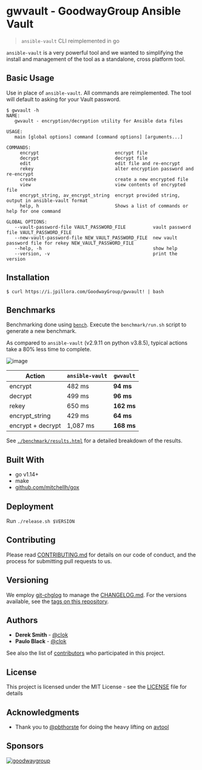 # gwvault - GoodwayGroup Ansible Vault

> `ansible-vault` CLI reimplemented in go

`ansible-vault` is a very powerful tool and we wanted to simplifying the install and management of the tool as a standalone, cross platform tool.

## Basic Usage

Use in place of `ansible-vault`. All commands are reimplemented. The tool will default to asking for your Vault password.

```
$ gwvault -h
NAME:
   gwvault - encryption/decryption utility for Ansible data files

USAGE:
   main [global options] command [command options] [arguments...]

COMMANDS:
     encrypt                            encrypt file
     decrypt                            decrypt file
     edit                               edit file and re-encrypt
     rekey                              alter encryption password and re-encrypt
     create                             create a new encrypted file
     view                               view contents of encrypted file
     encrypt_string, av_encrypt_string  encrypt provided string, output in ansible-vault format
     help, h                            Shows a list of commands or help for one command

GLOBAL OPTIONS:
   --vault-password-file VAULT_PASSWORD_FILE          vault password file VAULT_PASSWORD_FILE
   --new-vault-password-file NEW_VAULT_PASSWORD_FILE  new vault password file for rekey NEW_VAULT_PASSWORD_FILE
   --help, -h                                         show help
   --version, -v                                      print the version
```

## Installation

```
$ curl https://i.jpillora.com/GoodwayGroup/gwvault! | bash
```

## Benchmarks

Benchmarking done using [`bench`](https://github.com/Gabriel439/bench). Execute the `benchmark/run.sh` script to generate a new benchmark.

As compared to `ansible-vault` (v2.9.11 on python v3.8.5), typical actions take a 80% less time to complete.

![image](https://user-images.githubusercontent.com/1429775/89319494-cb4b0400-d645-11ea-9f6a-592900130125.png)

|Action|`ansible-vault`|`gwvault`|
|------|---------------|---------|
| encrypt | 482 ms | **94 ms** |
| decrypt | 499 ms | **96 ms** |
| rekey | 650 ms | **162 ms** |
| encrypt_string | 429 ms | **64 ms** |
| encrypt + decrypt | 1,087 ms | **168 ms** |

See [`./benchmark/results.html`](https://raw.githubusercontent.com/GoodwayGroup/gwvault/master/benchmark/results.html) for a detailed breakdown of the results.

## Built With

* go v1.14+
* make
* [github.com/mitchellh/gox](https://github.com/mitchellh/gox)

## Deployment

Run `./release.sh $VERSION`

## Contributing

Please read [CONTRIBUTING.md](CONTRIBUTING.md) for details on our code of conduct, and the process for submitting pull requests to us.

## Versioning

We employ [git-chglog](https://github.com/git-chglog/git-chglog) to manage the [CHANGELOG.md](CHANGELOG.md). For the versions available, see the [tags on this repository](https://github.com/GoodwayGroup/gwvault/tags).

## Authors

* **Derek Smith** - [@clok](https://github.com/clok)
* **Paulo Black** - [@clok](https://github.com/paulojblack)

See also the list of [contributors](https://github.com/GoodwayGroup/gwvault/contributors) who participated in this project.

## License

This project is licensed under the MIT License - see the [LICENSE](LICENSE) file for details

## Acknowledgments

* Thank you to [@pbthorste](https://github.com/pbthorste) for doing the heavy lifting on [avtool](https://github.com/pbthorste/avtool)

## Sponsors

[![goodwaygroup][goodwaygroup]](https://goodwaygroup.com)

[goodwaygroup]: https://s3.amazonaws.com/gw-crs-assets/goodwaygroup/logos/ggLogo_sm.png "Goodway Group"
